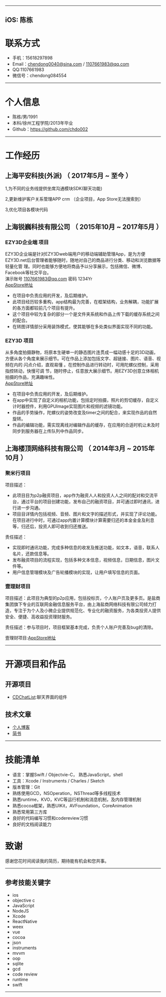 <meta http-equiv="Content-Type" content="text/html; charset=utf-8">

---
iOS: 陈栋
---

# 联系方式
- 手机：15618297898
- Email：chendong0040@sina.com / 1107661983@qq.com
- QQ:1107661983
- 微信号：chendong084554

---

# 个人信息

 - 陈栋/男/1991
 - 本科/徐州工程学院/2013年毕业
 - Github：https://github.com/chdo002

---

# 工作经历

## 上海平安科技(外派)  （ 2017年5月 ~ 至今 ）


1,为不同的业务线提供坐席沟通模块SDK(聊天功能)

2,更新维护客户关系管理APP crm （企业项目，App Store无法搜索到）

3,优化项目各模块代码

## 上海锐巍科技有限公司 （ 2015年10月 ~ 2017年5月 ）

### EZY3D企业端 项目

EZY3D企业端是针对EZY3Dweb端用户的移动端辅助管理App，是为方便
EZY3D.net后台管理者能够随时，随地对自己的商品进行分类、移动和浏览数据等轻量化管 理。同时也能够方便地将商品予以分享展示，包括微信、微博、Facebook等社交平台。  
演示账号 1107661983@qq.com 密码 1234Yr  
[AppStore地址](https://itunes.apple.com/cn/app/EZY3DBIZ/id1091514537)


- 在项目中负责应用的开发，及后期维护。  
- 此项目经历较多重构，app结构最为完善，在框架结构，业务解耦，功能扩展的各方面都较前几个项目有提升。  
- 这个项目中较为复杂的部分一个是文件夹系统和作品上传下载的缓存系统之间的配合。
- 在转图详情部分采用装饰模式，使其能够在多处类似界面实现不同的功能。


### EZY3D 项目
从多角度拍摄静物，将原本生硬单一的静态图片连贯成一幅动感十足的3D动画，
方便从各个角度来展示细节。可在作品上添加包括文字、超链接、图片、语音、视频在内的 闪点介绍，直观易懂 。在控制作品进行转动时，可用陀螺仪控制，采用指控转动，快慢可调 节，随时停止，任意放大展示细节。用EZY3D创意立体相机拍摄的作品，充满趣味性。  
[AppStore地址](https://itunes.apple.com/cn/app/ezy3d相机-快速创作3d及全景可互动图像的利器/id1057466648?mt=8)

- 在项目中负责应用的开发，及后期维护。  
- 在app中实现了自定义的相机功能，包括定时拍摄，照片的剪切缓存，自定义计时器控件，利用GPUImage实现图片和视频的滤镜功能。
- 作品的手势操作，陀螺仪的姿势改变及timer之间的配合，来实现作品的自然旋转。
- 作品的编辑功能，需实现离线对编辑作品的缓存，在应用的合适时机让未及时同步到服务器在上传队列中作品同步。




## 上海楼顶网络科技有限公司 （ 2014年3月 ~ 2015年10月 ）

### 聚米行项目
项目描述：

 - 此项⽬目为p2p融资项⽬，app作为融资⼈人和投资⼈人之间的配对和交流平台，通过平台的项⽬创建功能，发布⾃己的融资项⽬，并可通过即时通讯，进⾏进一步沟通。  
 - 项⽬目详情内包括视频、音频、图⽚和文字的描述形式，并实现了评论功能。在项⽬进⾏中时，可通过app内置计算模块计算需要归还的本⾦金金及利息等，归还后，投资⼈即可收到归还推送。  

责任描述：  

- 实现即时通讯功能，完成多种信息的收发及推送功能，如文本，语⾳，联系人名⽚，还款信息等。  
- 发布融资项⽬的流程实现，包括多种⽂本信息，视频信息，日期信息，图⽚文件等。  
- 用户信息管理模块及广告轮播模块的实现，让用户填写信息的页⾯。


### 壹理财项目

项目描述：此项目为典型的p2p应用，包括投标页，个人账户页及更多页。是盐商集团旗下专业的互联网金融信息服务平台，由上海盐商网络科技有限公司倾力打造，专注于为个人及小微企业提供规范化、专业化的融资服务，为各类投资人提供安全、便捷、高收益投资理财服务。

责任描述：参与项目时，项目框架基本完成，负责个人账户完善及bug的清除。

壹理财项目:[AppStore地址](https://itunes.apple.com/cn/app/壹理财/id972300745?mt=8)


---

# 开源项目和作品

## 开源项目

 - [CDChatList](https://github.com/chdo002/CDChatList):聊天界面的组件
 
## 技术文章

- [个人博客](https://chdo002.github.io)
- [简书](http://www.jianshu.com/u/1db409442048)

---
# 技能清单

- 语言：掌握Swift / Objectvie-C， 熟悉JavaScript，shell
- 工具：Xcode / Instruments / Charles / Sketch
- 版本管理：Git
- 熟练使用GCD，NSOperation，NSThread等多线程技术
- 熟悉runtime，KVO，KVC等运行机制和消息机制，及内存管理机制
- 熟悉cocoa框架，熟悉UIKit，AVFoundation，CoreAnimation
- 熟悉常用第三方库
- 良好的代码编写习惯和codereview习惯
- 良好的文档阅读能力

# 致谢
感谢您花时间阅读我的简历，期待能有机会和您共事。

---

## 参考技能关键字
- ios
- objective c
- JavaScript
- NodeJS
- Xcode
- ReactNative
- weex
- vue
- cocoa
- json
- instruments
- mvvm
- oop
- sqlite
- gcd
- code review
- runtime
- swift

---


